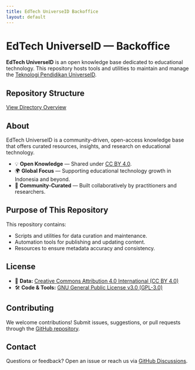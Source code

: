```yaml
---
title: EdTech UniverseID Backoffice
layout: default
---
```


# EdTech UniverseID — Backoffice

**EdTech UniverseID** is an open knowledge base dedicated to educational technology.
This repository hosts tools and utilities to maintain and manage the [Teknologi Pendidikan UniverseID](https://teknologipendidikan.id).

## Repository Structure

[View Directory Overview](./directory)


## About

EdTech UniverseID is a community-driven, open-access knowledge base that offers curated resources, insights, and research on educational technology.

- 💡 **Open Knowledge** — Shared under [CC BY 4.0](https://creativecommons.org/licenses/by/4.0/).
- 🌍 **Global Focus** — Supporting educational technology growth in Indonesia and beyond.
- 🤝 **Community-Curated** — Built collaboratively by practitioners and researchers.


## Purpose of This Repository

This repository contains:

- Scripts and utilities for data curation and maintenance.
- Automation tools for publishing and updating content.
- Resources to ensure metadata accuracy and consistency.


## License

- 📄 **Data:** [Creative Commons Attribution 4.0 International (CC BY 4.0)](https://creativecommons.org/licenses/by/4.0/)
- 🛠 **Code & Tools:** [GNU General Public License v3.0 (GPL-3.0)](LICENSE)



## Contributing

We welcome contributions!
Submit issues, suggestions, or pull requests through the [GitHub repository](https://github.com/).


## Contact

Questions or feedback? Open an issue or reach us via [GitHub Discussions](https://github.com/).


